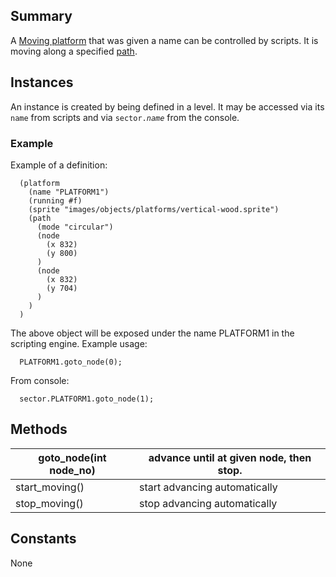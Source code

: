 Summary
-------

A [Moving platform](Moving_platform "wikilink") that was given a name can be controlled by scripts. It is moving along a specified [path](ScriptingPath "wikilink").

Instances
---------

An instance is created by being defined in a level. It may be accessed via its `name` from scripts and via <code>sector.<var>name</var></code> from the console.

### Example

Example of a definition:

      (platform
        (name "PLATFORM1")
        (running #f)
        (sprite "images/objects/platforms/vertical-wood.sprite")
        (path
          (mode "circular")
          (node
            (x 832)
            (y 800)
          )
          (node
            (x 832)
            (y 704)
          )
        )
      ) 
     

The above object will be exposed under the name PLATFORM1 in the scripting engine. Example usage:

      PLATFORM1.goto_node(0);
     

From console:

      sector.PLATFORM1.goto_node(1);

Methods
-------

| goto\_node(int node\_no) | advance until at given node, then stop. |
|--------------------------|-----------------------------------------|
| start\_moving()          | start advancing automatically           |
| stop\_moving()           | stop advancing automatically            |

Constants
---------

None
